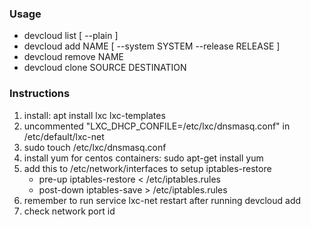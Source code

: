 ### Usage

* devcloud list [ --plain ]
* devcloud add NAME [ --system SYSTEM --release RELEASE ]
* devcloud remove NAME
* devcloud clone SOURCE DESTINATION

### Instructions

1. install: apt install lxc lxc-templates
2. uncommented "LXC_DHCP_CONFILE=/etc/lxc/dnsmasq.conf" in /etc/default/lxc-net
3. sudo touch /etc/lxc/dnsmasq.conf
4. install yum for centos containers: sudo apt-get install yum
5. add this to /etc/network/interfaces to setup iptables-restore
   - pre-up iptables-restore < /etc/iptables.rules
   - post-down iptables-save > /etc/iptables.rules
6. remember to run service lxc-net restart after running devcloud add
7. check network port id
